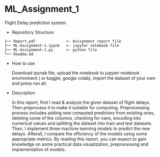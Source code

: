 # ML_Assignment_1

Flight Delay prediction system 

 - Repository Structure
```
├── Report.pdf              <- Assignment report file         
├── ML-Assignment-1.ipynb   <- jupyter notebook file
├── ML-Assignment-1.py      <- python file
└── Readme.md 
```

- How to use

    Download ipynab file, upload the notebook to jupyter notebook environment ( or kaggle, google colab), import the dataset of your own and press run all. 
    
- Description

   In this report, first I read & analyze the given dataset of flight delays. Then preprocess it to make it suitable for computing. Preprocessing process includes adding new computed predictors from existing ones, deleting some of the columns, checking for nans, encoding into numerical values and splitting the dataset into train and test datasets. Then, I implement three machine learning models to predict the new delays. Afterall, I compare the efficiency of the models using some appropriate metrics. By reading this report, you can expect to gain knowledge on some practical data visualization, preprocessing and implementation of models. 
